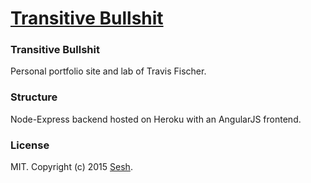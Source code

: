# [Transitive Bullshit](http://transitivebullshit.com)

### Transitive Bullshit

Personal portfolio site and lab of Travis Fischer.

### Structure

Node-Express backend hosted on Heroku with an AngularJS frontend.

### License

MIT. Copyright (c) 2015 [Sesh](http://seshapp.com).
